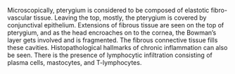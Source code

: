 Microscopically, pterygium is considered to be composed of elastotic fibro-vascular tissue. Leaving the top, mostly, the pterygium is covered by conjunctival epithelium. Extensions of fibrous tissue are seen on the top of pterygium, and as the head encroaches on to the cornea, the Bowman’s layer gets involved and is fragmented. The fibrous connective tissue fills these cavities. Histopathological hallmarks of chronic inflammation can also be seen. There is the presence of lymphocytic infiltration consisting of plasma cells, mastocytes, and T-lymphocytes.